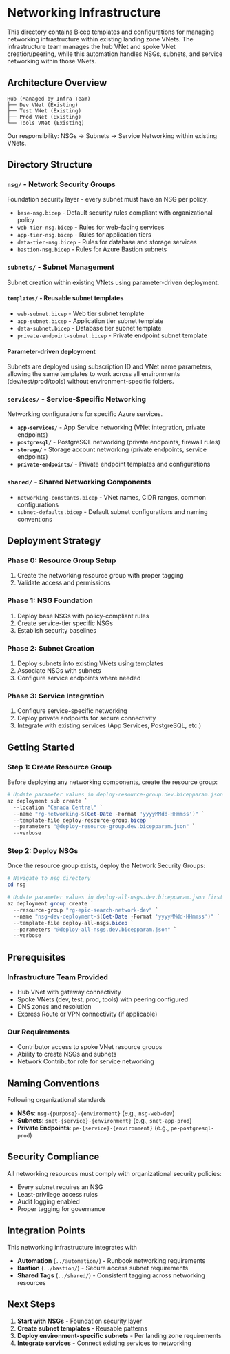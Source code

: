# Networking Infrastructure

This directory contains Bicep templates and configurations for managing networking infrastructure within existing landing zone VNets. The infrastructure team manages the hub VNet and spoke VNet creation/peering, while this automation handles NSGs, subnets, and service networking within those VNets.

## Architecture Overview

``` folder
Hub (Managed by Infra Team)
├── Dev VNet (Existing)
├── Test VNet (Existing) 
├── Prod VNet (Existing)
└── Tools VNet (Existing)
```

Our responsibility: NSGs → Subnets → Service Networking within existing VNets.

## Directory Structure

### **`nsg/`** - Network Security Groups

Foundation security layer - every subnet must have an NSG per policy.

- `base-nsg.bicep` - Default security rules compliant with organizational policy
- `web-tier-nsg.bicep` - Rules for web-facing services
- `app-tier-nsg.bicep` - Rules for application tiers
- `data-tier-nsg.bicep` - Rules for database and storage services
- `bastion-nsg.bicep` - Rules for Azure Bastion subnets

### **`subnets/`** - Subnet Management

Subnet creation within existing VNets using parameter-driven deployment.

#### **`templates/`** - Reusable subnet templates

- `web-subnet.bicep` - Web tier subnet template
- `app-subnet.bicep` - Application tier subnet template  
- `data-subnet.bicep` - Database tier subnet template
- `private-endpoint-subnet.bicep` - Private endpoint subnet template

#### Parameter-driven deployment

Subnets are deployed using subscription ID and VNet name parameters, allowing the same templates to work across all environments (dev/test/prod/tools) without environment-specific folders.

### **`services/`** - Service-Specific Networking

Networking configurations for specific Azure services.

- **`app-services/`** - App Service networking (VNet integration, private endpoints)
- **`postgresql/`** - PostgreSQL networking (private endpoints, firewall rules)
- **`storage/`** - Storage account networking (private endpoints, service endpoints)
- **`private-endpoints/`** - Private endpoint templates and configurations

### **`shared/`** - Shared Networking Components

- `networking-constants.bicep` - VNet names, CIDR ranges, common configurations
- `subnet-defaults.bicep` - Default subnet configurations and naming conventions

## Deployment Strategy

### Phase 0: Resource Group Setup

1. Create the networking resource group with proper tagging
2. Validate access and permissions

### Phase 1: NSG Foundation

1. Deploy base NSGs with policy-compliant rules
2. Create service-tier specific NSGs
3. Establish security baselines

### Phase 2: Subnet Creation

1. Deploy subnets into existing VNets using templates
2. Associate NSGs with subnets
3. Configure service endpoints where needed

### Phase 3: Service Integration

1. Configure service-specific networking
2. Deploy private endpoints for secure connectivity
3. Integrate with existing services (App Services, PostgreSQL, etc.)

## Getting Started

### Step 1: Create Resource Group

Before deploying any networking components, create the resource group:

```powershell
# Update parameter values in deploy-resource-group.dev.bicepparam.json first
az deployment sub create `
  --location "Canada Central" `
  --name "rg-networking-$(Get-Date -Format 'yyyyMMdd-HHmmss')" `
  --template-file deploy-resource-group.bicep `
  --parameters "@deploy-resource-group.dev.bicepparam.json" `
  --verbose
```

### Step 2: Deploy NSGs

Once the resource group exists, deploy the Network Security Groups:

```powershell
# Navigate to nsg directory
cd nsg

# Update parameter values in deploy-all-nsgs.dev.bicepparam.json first
az deployment group create `
  --resource-group "rg-epic-search-network-dev" `
  --name "nsg-dev-deployment-$(Get-Date -Format 'yyyyMMdd-HHmmss')" `
  --template-file deploy-all-nsgs.bicep `
  --parameters "@deploy-all-nsgs.dev.bicepparam.json" `
  --verbose
```

## Prerequisites

### Infrastructure Team Provided

- Hub VNet with gateway connectivity
- Spoke VNets (dev, test, prod, tools) with peering configured
- DNS zones and resolution
- Express Route or VPN connectivity (if applicable)

### Our Requirements

- Contributor access to spoke VNet resource groups
- Ability to create NSGs and subnets
- Network Contributor role for service networking

## Naming Conventions

Following organizational standards

- **NSGs**: `nsg-{purpose}-{environment}` (e.g., `nsg-web-dev`)
- **Subnets**: `snet-{service}-{environment}` (e.g., `snet-app-prod`)
- **Private Endpoints**: `pe-{service}-{environment}` (e.g., `pe-postgresql-prod`)

## Security Compliance

All networking resources must comply with organizational security policies:

- Every subnet requires an NSG
- Least-privilege access rules
- Audit logging enabled
- Proper tagging for governance

## Integration Points

This networking infrastructure integrates with

- **Automation** (`../automation/`) - Runbook networking requirements
- **Bastion** (`../bastion/`) - Secure access subnet requirements  
- **Shared Tags** (`../shared/`) - Consistent tagging across networking resources

## Next Steps

1. **Start with NSGs** - Foundation security layer
2. **Create subnet templates** - Reusable patterns
3. **Deploy environment-specific subnets** - Per landing zone requirements
4. **Integrate services** - Connect existing services to networking

